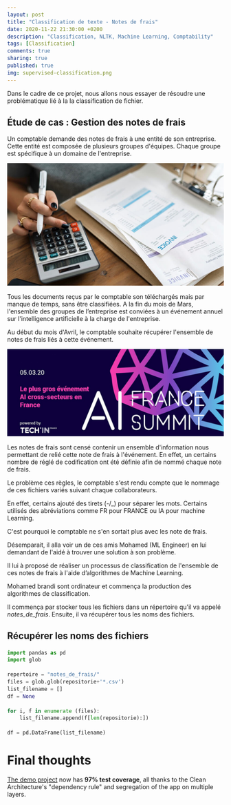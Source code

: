 ```yaml
---
layout: post
title: "Classification de texte - Notes de frais"
date: 2020-11-22 21:30:00 +0200
description: "Classification, NLTK, Machine Learning, Comptability"
tags: [Classification]
comments: true
sharing: true
published: true
img: supervised-classification.png
---
```



Dans le cadre de ce projet, nous allons nous essayer de résoudre une problématique lié à la la classification de fichier. 

## Étude de cas : Gestion des notes de frais

Un comptable demande des notes de frais à une entité de son entreprise. Cette entité est composée de plusieurs groupes d'équipes. Chaque groupe est spécifique à un domaine de l'entreprise. 

![](../assets/img/comptable.jpg)

Tous les documents reçus par le comptable son téléchargés mais par manque de temps, sans être classifiées. A la fin du mois de Mars, l'ensemble des groupes de l’entreprise est conviées à un événement annuel sur l'intelligence artificielle à la charge de l'entreprise. 

Au début du mois d'Avril, le comptable souhaite récupérer l'ensemble de notes de frais liés à cette événement. 

![](../assets/img/visuek-ai-france-summit.jpg)

Les notes de frais sont censé contenir un ensemble d'information nous permettant de relié cette note de frais à l'événement. En effet, un certains nombre de réglé de codification ont été définie afin de nommé chaque note de frais.

Le problème ces règles, le comptable s'est rendu compte que le nommage de ces fichiers variés suivant chaque collaborateurs.

En effet, certains ajouté des tirets (-/_) pour séparer les mots. Certains utilisés des abréviations comme FR pour FRANCE ou IA pour machine Learning.

C'est pourquoi le comptable ne s'en sortait plus avec les note de frais.   
  
Désemparait, il alla voir un de ces amis Mohamed (ML Engineer) en lui demandant de l'aidé à trouver une solution à son problème.

Il lui à proposé de réaliser un processus de classification de l'ensemble de ces notes de frais à l'aide d’algorithmes de Machine Learning.

Mohamed brandi sont ordinateur et commença la production des algorithmes de classification.

Il commença par stocker tous les fichiers dans un répertoire qu'il va appelé *notes_de_frais*. Ensuite, il va récupérer tous les noms des fichiers.

## Récupérer les noms des fichiers

```python
import pandas as pd
import glob

repertoire = "notes_de_frais/"
files = glob.glob(repositorie+'*.csv')
list_filename = []
df = None

for i, f in enumerate (files):
    list_filename.append(f[len(repositorie):])

df = pd.DataFrame(list_filename)
```

# Final thoughts

[The demo project](https://github.com/nalexn/clean-architecture-swiftui) now has **97% test coverage**, all thanks to the Clean Architecture's "dependency rule" and segregation of the app on multiple layers.